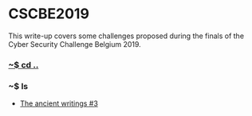# CSCBE2019 

This write-up covers some challenges proposed during the finals of the Cyber Security Challenge Belgium 2019.

### [~$ cd ..](../)

### ~$ ls

* [The ancient writings #3](the_ancient_writings_3/)

